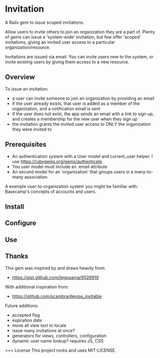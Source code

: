 # Invitation

A Rails gem to issue scoped invitations. 

Allow users to invite others to join an organization they are a part of. Plenty of gems
can issue a 'system-wide' invitation, but few offer 'scoped' invitations, giving an invited user access to
a particular organization/resource.

Invitations are issued via email. You can invite users new to the system, or invite existing users by giving
them access to a new resource.


## Overview

To issue an invitation:

* a user can invite someone to join an organization by providing an email
* if the user already exists, that user is added as a member of the organization, and a notification email is sent
* if the user does not exist, the app sends an email with a link to sign up, and creates a membership for the
new user when they sign up
* the invitation grants the invited user access to ONLY the organization they were invited to


## Prerequisites

* An authentication system with a User model and current_user helper. I use https://rubygems.org/gems/authenticate.
* You user model must include an :email attribute
* An second model for an 'organization' that groups users in a many-to-many association.

A example user-to-organization system you might be familiar with: Basecamp's concepts of accounts and users.



## Install


## Configure

## Use


## Thanks

This gem was inspired by and draws heavily from:
* https://gist.github.com/jlegosama/9026919

With additional inspiration from:

* https://github.com/scambra/devise_invitable



Future additions:
* accepted flag
* expiration date
* move all view text to locale
* issue many invitations at once?
* generators for views, controllers, configuration
* dynamic user name lookup? requires JS, CSS

=== License
This project rocks and uses MIT-LICENSE.

